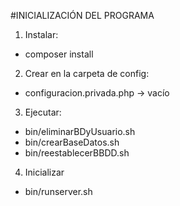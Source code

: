 #INICIALIZACIÓN DEL PROGRAMA

1. Instalar:
- composer install


2. Crear en la carpeta de config:
- configuracion.privada.php -> vacío


3. Ejecutar:
- bin/eliminarBDyUsuario.sh
- bin/crearBaseDatos.sh
- bin/reestablecerBBDD.sh


4. Inicializar
- bin/runserver.sh
